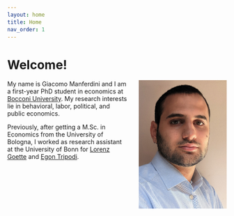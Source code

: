 ```yaml
---
layout: home
title: Home
nav_order: 1
---
```


# Welcome!

<img src="/assets/images/picture.jpg" align="right" alt="Profile picture" class="inline" style="width:40%;padding-left:5%;">

My name is Giacomo Manferdini and I am a first-year PhD student in economics at [Bocconi University](https://www.unibocconi.eu). My research interests lie in behavioral, labor, political, and public economics.

Previously, after getting a M.Sc. in Economics from the University of Bologna, I worked as research assistant at the University of Bonn for [Lorenz Goette](https://www.iame.uni-bonn.de/people/lorenz-goette) and [Egon Tripodi](https://www.egontripodi.com).<!--  For more details, have a look at my [CV](../assets/cv/Manferdini_CV.pdf) -->
